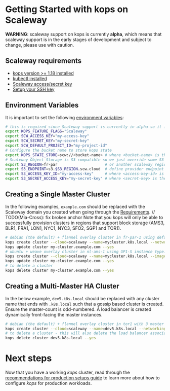 # Getting Started with kops on Scaleway

**WARNING**: scaleway support on kops is currently **alpha**, which means that scaleway support is in the early stages of development and subject to change, please use with caution.

## Scaleway requirements

* [kops version >= 1.18 installed](../install.md)
* [kubectl installed](../install.md)
* [Scaleway access/secret key](https://www.scaleway.com/en/docs/generate-api-keys/)
* [Setup your SSH key](https://www.scaleway.com/en/docs/configure-new-ssh-key/)

## Environment Variables

It is important to set the following [environment variables](https://github.com/scaleway/scaleway-sdk-go/blob/master/scw/README.md):
```bash
# this is required since Scaleway support is currently in alpha so it is feature gated
export KOPS_FEATURE_FLAGS="Scaleway"
export SCW_ACCESS_KEY="my-access-key"
export SCW_SECRET_KEY="my-secret-key"
export SCW_DEFAULT_PROJECT_ID="my-project-id"
# Configure the bucket name to store kops state
export KOPS_STATE_STORE=scw://<bucket-name> # where <bucket-name> is the name of the bucket you set earlier
# Scaleway Object Storage is S3 compatible so we just override some S3 configurations to talk to our bucket
export S3_REGION=fr-par                     # or another scaleway region providing Object Storage
export S3_ENDPOINT=s3.$S3_REGION.scw.cloud  # define provider endpoint
export S3_ACCESS_KEY_ID="my-access-key"     # where <access-key-id> is the Spaces API Access Key for your bucket
export S3_SECRET_ACCESS_KEY="my-secret-key" # where <secret-key> is the Spaces API Secret Key for your bucket
```

## Creating a Single Master Cluster

In the following examples, `example.com` should be replaced with the Scaleway domain you created when going through the [Requirements](#requirements). // TODO(Mia-Cross): fix broken anchor
Note that you kops will only be able to successfully provision clusters in regions that support block storage (AMS3, BLR1, FRA1, LON1, NYC1, NYC3, SFO2, SGP1 and TOR1).

```bash
# debian (the default) + flannel overlay cluster in fr-par-1 using default instance type
kops create cluster --cloud=scaleway --name=mycluster.k8s.local --networking=flannel --zones=fr-par-1 --ssh-public-key=~/.ssh/id_ed25519.pub
kops update cluster my-cluster.example.com --yes
# ubuntu + weave overlay cluster in nl-ams-1 using GP1-S instance type.
kops create cluster --cloud=scaleway --name=mycluster.k8s.local --image=ubuntu_focal --networking=weave --zones=nl-ams-1 --ssh-public-key=~/.ssh/id_ed25519.pub --node-size=gp1-s
kops update cluster my-cluster.example.com --yes
# to delete a cluster
kops delete cluster my-cluster.example.com --yes
```

## Creating a Multi-Master HA Cluster

In the below example, `dev5.k8s.local` should be replaced with any cluster name that ends with `.k8s.local` such that a gossip based cluster is created.
Ensure the master-count is odd-numbered. A load balancer is created dynamically front-facing the master instances.

```bash
# debian (the default) + flannel overlay cluster in tor1 with 3 master setup and a public load balancer.
kops create cluster --cloud=scaleway --name=dev5.k8s.local --networking=cilium --api-loadbalancer-type=public --master-count=3 --zones=fr-par-1 --ssh-public-key=~/.ssh/id_rsa.pub --yes
# to delete a cluster - this will also delete the load balancer associated with the cluster.
kops delete cluster dev5.k8s.local --yes
```

# Next steps

Now that you have a working _kops_ cluster, read through the [recommendations for production setups guide](production.md) to learn more about how to configure _kops_ for production workloads.